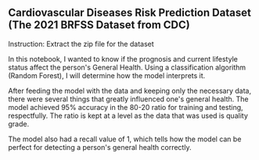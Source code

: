 ## Cardiovascular Diseases Risk Prediction Dataset (The 2021 BRFSS Dataset from CDC)
Instruction: Extract the zip file for the dataset

In this notebook, I wanted to know if the prognosis and current lifestyle status affect the person's General Health.
Using a classification algorithm (Random Forest), I will determine how the model interprets it.

After feeding the model with the data and keeping only the necessary data, there were several things that greatly influenced one's general health.
The model achieved 95% accuracy in the 80-20 ratio for training and testing, respectfully. The ratio is kept at a level as the data that was used is quality grade.

The model also had a recall value of 1, which tells how the model can be perfect for detecting a person's general health correctly. 

